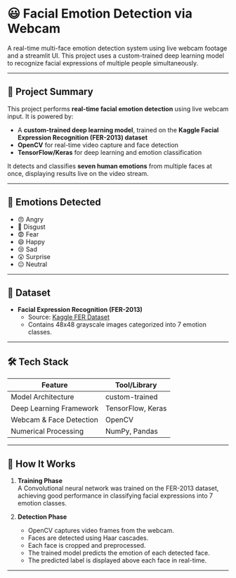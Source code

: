# 😃 Facial Emotion Detection via Webcam

A real-time multi-face emotion detection system using live webcam footage and a streamlit UI. This project uses a custom-trained deep learning model to recognize facial expressions of multiple people simultaneously.

---

## 📌 Project Summary

This project performs **real-time facial emotion detection** using live webcam input. It is powered by:

- A **custom-trained deep learning model**, trained on the **Kaggle Facial Expression Recognition (FER-2013) dataset**
- **OpenCV** for real-time video capture and face detection
- **TensorFlow/Keras** for deep learning and emotion classification

It detects and classifies **seven human emotions** from multiple faces at once, displaying results live on the video stream.

---

## 🧠 Emotions Detected

- 😠 Angry  
- 🤢 Disgust  
- 😨 Fear  
- 😄 Happy  
- 😢 Sad  
- 😲 Surprise  
- 😐 Neutral

---

## 📁 Dataset

- **Facial Expression Recognition (FER-2013)**  
  - Source: [Kaggle FER Dataset](https://www.kaggle.com/datasets/msambare/fer2013)
  - Contains 48x48 grayscale images categorized into 7 emotion classes.

---

## 🛠️ Tech Stack

| Feature                | Tool/Library     |
|------------------------|------------------|
| Model Architecture     | custom-trained |
| Deep Learning Framework| TensorFlow, Keras |
| Webcam & Face Detection| OpenCV           |
| Numerical Processing   | NumPy, Pandas    |

---

## 🚀 How It Works

1. **Training Phase**  
   A Convolutional neural network was trained on the FER-2013 dataset, achieving good performance in classifying facial expressions into 7 emotion classes.

2. **Detection Phase**  
   - OpenCV captures video frames from the webcam.
   - Faces are detected using Haar cascades.
   - Each face is cropped and preprocessed.
   - The trained model predicts the emotion of each detected face.
   - The predicted label is displayed above each face in real-time.

---
